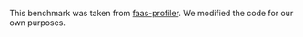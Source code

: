 This benchmark was taken from [faas-profiler](https://github.com/PrincetonUniversity/faas-profiler/blob/master/functions/markdown-to-html/markdown2html.py).
We modified the code for our own purposes.
